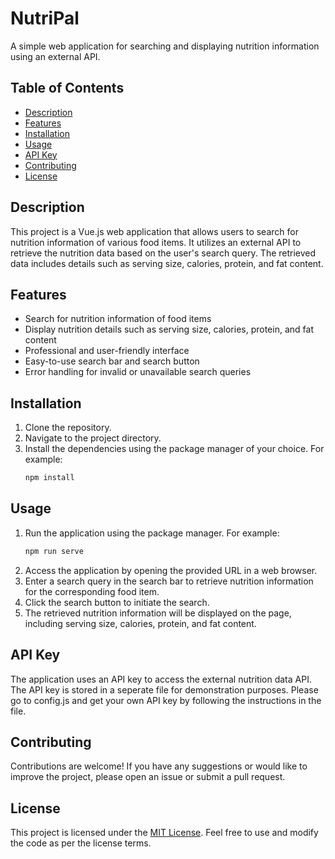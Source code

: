 # NutriPal

A simple web application for searching and displaying nutrition information using an external API.

## Table of Contents

- [Description](#description)
- [Features](#features)
- [Installation](#installation)
- [Usage](#usage)
- [API Key](#api-key)
- [Contributing](#contributing)
- [License](#license)

## Description

This project is a Vue.js web application that allows users to search for nutrition information of various food items. It utilizes an external API to retrieve the nutrition data based on the user's search query. The retrieved data includes details such as serving size, calories, protein, and fat content.

## Features

- Search for nutrition information of food items
- Display nutrition details such as serving size, calories, protein, and fat content
- Professional and user-friendly interface
- Easy-to-use search bar and search button
- Error handling for invalid or unavailable search queries

## Installation

1. Clone the repository.
2. Navigate to the project directory.
3. Install the dependencies using the package manager of your choice. For example:
   ```bash
   npm install
   ```

## Usage

1. Run the application using the package manager. For example:
   ```bash
   npm run serve
   ```
2. Access the application by opening the provided URL in a web browser.
3. Enter a search query in the search bar to retrieve nutrition information for the corresponding food item.
4. Click the search button to initiate the search.
5. The retrieved nutrition information will be displayed on the page, including serving size, calories, protein, and fat content.

## API Key

The application uses an API key to access the external nutrition data API. The API key is stored in a seperate file for demonstration purposes. Please go to config.js and get your own API key by following the instructions in the file.

## Contributing

Contributions are welcome! If you have any suggestions or would like to improve the project, please open an issue or submit a pull request.

## License

This project is licensed under the [MIT License](LICENSE). Feel free to use and modify the code as per the license terms.
